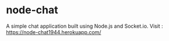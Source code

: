 # node-chat
A simple chat application built using Node.js and Socket.io.
Visit : https://node-chat1944.herokuapp.com/
